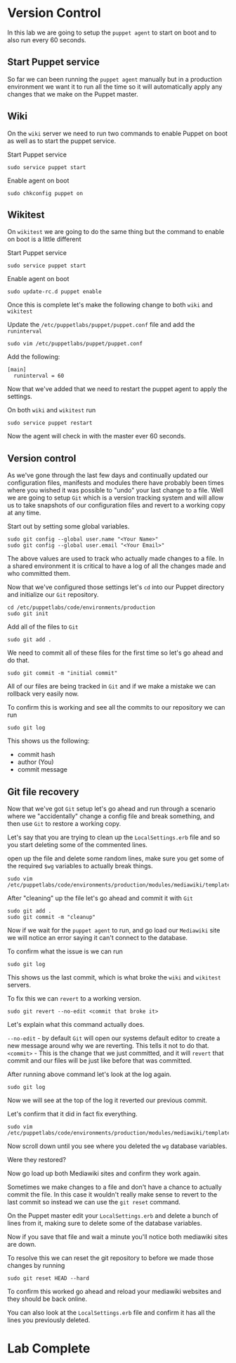 # Version Control
In this lab we are going to setup the `puppet agent` to start on boot and to also run every 60 seconds. 



## Start Puppet service
So far we can been running the `puppet agent` manually but in a production environment we want it to run all the time so it will automatically apply any changes that we make on the Puppet master. 

## Wiki 
On the `wiki` server we need to run two commands to enable Puppet on boot as well as to start the puppet service. 

Start Puppet service 
```
sudo service puppet start
```

Enable agent on boot
```
sudo chkconfig puppet on 
```

## Wikitest 
On `wikitest` we are going to do the same thing but the command to enable on boot is a little different 

Start Puppet service 
```
sudo service puppet start
```

Enable agent on boot
```
sudo update-rc.d puppet enable 
```

Once this is complete let's make the following change to both `wiki` and `wikitest`

Update the `/etc/puppetlabs/puppet/puppet.conf` file and add the `runinterval`

```
sudo vim /etc/puppetlabs/puppet/puppet.conf
```

Add the following:
```
[main]
  runinterval = 60
```

Now that we've added that we need to restart the puppet agent to apply the settings.

On both `wiki` and `wikitest` run
```
sudo service puppet restart
```

Now the agent will check in with the master ever 60 seconds. 

## Version control 
As we've gone through the last few days and continually updated our configuration files, manifests and modules there have probably been times where you wished it was possible to "undo" your last change to a file.  Well we are going to setup `Git` which is a version tracking system and will allow us to take snapshots of our configuration files and revert to a working copy at any time.

Start out by setting some global variables. 
```
sudo git config --global user.name "<Your Name>"
sudo git config --global user.email "<Your Email>"
```

The above values are used to track who actually made changes to a file.  In a shared environment it is critical to have a log of all the changes made and who committed them. 

Now that we've configured those settings let's `cd` into our Puppet directory and initialize our `Git` repository. 
```
cd /etc/puppetlabs/code/environments/production
sudo git init 
```

Add all of the files to `Git`
```
sudo git add . 
```

We need to commit all of these files for the first time so let's go ahead and do that. 
```
sudo git commit -m "initial commit"
```

All of our files are being tracked in `Git` and if we make a mistake we can rollback very easily now. 

To confirm this is working and see all the commits to our repository we can run 
```
sudo git log 
```

This shows us the following: 
* commit hash
* author (You) 
* commit message

## Git file recovery 
Now that we've got `Git` setup let's go ahead and run through a scenario where we "accidentally" change a config file and break something, and then use `Git` to restore a working copy. 

Let's say that you are trying to clean up the `LocalSettings.erb` file and so you start deleting some of the commented lines. 

open up the file and delete some random lines, make sure you get some of the required `$wg` variables to actually break things. 
```
sudo vim /etc/puppetlabs/code/environments/production/modules/mediawiki/templates/LocalSettings.erb
```

After "cleaning" up the file let's go ahead and commit it with `Git`

```
sudo git add . 
sudo git commit -m "cleanup" 
```

Now if we wait for the `puppet agent` to run, and go load our `Mediawiki` site we will notice an error saying it can't connect to the database. 

To confirm what the issue is we can run 
```
sudo git log 
```

This shows us the last commit, which is what broke the `wiki` and `wikitest` servers.

To fix this we can `revert` to a working version. 

```
sudo git revert --no-edit <commit that broke it>
```

Let's explain what this command actually does. 

`--no-edit` - by default `Git` will open our systems default editor to create a new message around why we are reverting. This tells it not to do that. 
`<commit>` - This is the change that we just committed, and it will `revert` that commit and our files will be just like before that was committed. 

After running above command let's look at the log again.
```
sudo git log 
```

Now we will see at the top of the log it reverted our previous commit. 

Let's confirm that it did in fact fix everything. 
```
sudo vim /etc/puppetlabs/code/environments/production/modules/mediawiki/templates/LocalSettings.erb
```

Now scroll down until you see where you deleted the `wg` database variables. 

Were they restored? 

Now go load up both Mediawiki sites and confirm they work again. 

Sometimes we make changes to a file and don't have a chance to actually commit the file.  In this case it wouldn't really make sense to revert to the last commit so instead we can use the `git reset` command. 

On the Puppet master edit your `LocalSettings.erb` and delete a bunch of lines from it, making sure to delete some of the database variables. 

Now if you save that file and wait a minute you'll notice both mediawiki sites are down.  

To resolve this we can reset the git repository to before we made those changes by running 
```
sudo git reset HEAD --hard 
```

To confirm this worked go ahead and reload your mediawiki websites and they should be back online. 

You can also look at the `LocalSettings.erb` file and confirm it has all the lines you previously deleted. 

# Lab Complete 



